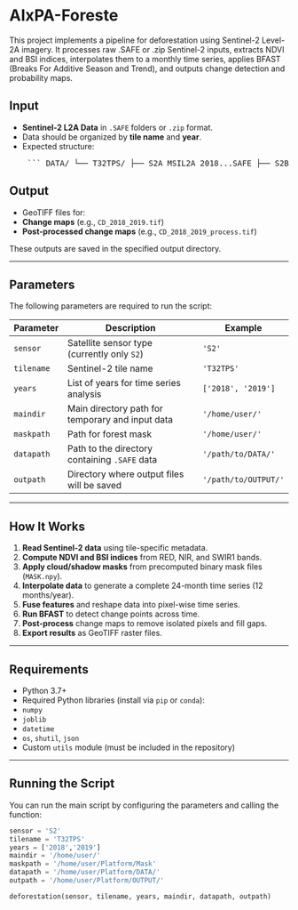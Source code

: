 # AIxPA-Foreste

This project implements a pipeline for deforestation using Sentinel-2 Level-2A imagery. It processes raw .SAFE or .zip Sentinel-2 inputs, extracts NDVI and BSI indices, interpolates them to a monthly time series, applies BFAST (Breaks For Additive Season and Trend), and outputs change detection and probability maps.

## Input

- **Sentinel-2 L2A Data** in `.SAFE` folders or `.zip` format.
- Data should be organized by **tile name** and **year**.
- Expected structure:
  <pre> ``` DATA/ └── T32TPS/ ├── S2A_MSIL2A_2018...SAFE ├── S2B_MSIL2A_2018...SAFE └── ... ``` </pre>
  



## Output

- GeoTIFF files for:
- **Change maps** (e.g., `CD_2018_2019.tif`)
- **Post-processed change maps** (e.g., `CD_2018_2019_process.tif`)


These outputs are saved in the specified output directory.

---

## Parameters

The following parameters are required to run the script:

| Parameter  | Description                                    | Example                            |
|------------|------------------------------------------------|------------------------------------|
| `sensor`   | Satellite sensor type (currently only `S2`)    | `'S2'`                              |
| `tilename` | Sentinel-2 tile name                           | `'T32TPS'`                          |
| `years`    | List of years for time series analysis         | `['2018', '2019']`                 |
| `maindir`  | Main directory path for temporary and input data | `'/home/user/'`                  |
| `maskpath`  | Path for forest mask                          | `'/home/user/'`                  |
| `datapath` | Path to the directory containing `.SAFE` data  | `'/path/to/DATA/'`                 |
| `outpath`  | Directory where output files will be saved     | `'/path/to/OUTPUT/'`               |

---

## How It Works

1. **Read Sentinel-2 data** using tile-specific metadata.
2. **Compute NDVI and BSI indices** from RED, NIR, and SWIR1 bands.
3. **Apply cloud/shadow masks** from precomputed binary mask files (`MASK.npy`).
4. **Interpolate data** to generate a complete 24-month time series (12 months/year).
5. **Fuse features** and reshape data into pixel-wise time series.
6. **Run BFAST** to detect change points across time.
7. **Post-process** change maps to remove isolated pixels and fill gaps.
8. **Export results** as GeoTIFF raster files.

---

## Requirements

- Python 3.7+
- Required Python libraries (install via `pip` or `conda`):
- `numpy`
- `joblib`
- `datetime`
- `os`, `shutil`, `json`
- Custom `utils` module (must be included in the repository)

---

## Running the Script

You can run the main script by configuring the parameters and calling the function:

```python
sensor = 'S2'
tilename = 'T32TPS'
years = ['2018','2019']
maindir = '/home/user/'
maskpath = '/home/user/Platform/Mask'
datapath = '/home/user/Platform/DATA/'
outpath = '/home/user/Platform/OUTPUT/'

deforestation(sensor, tilename, years, maindir, datapath, outpath)


